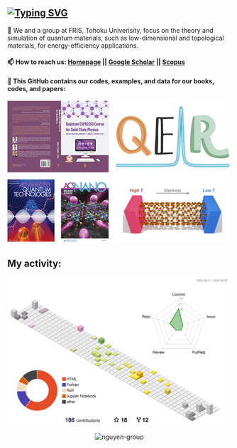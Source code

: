 ## [![Typing SVG](https://readme-typing-svg.demolab.com?font=Fira+Code&weight=500&size=24&pause=1000&color=000000C1&width=520&lines=Welcome+to+Quantum+Materials's+Group)](https://nguyen-group.github.io/)
:memo: We and a group at FRIS, Tohoku Univerisity, focus on the theory and simulation of quantum materials, such as low-dimensional and topological materials, for energy-efficiency applications.

#### 📫 How to reach us: [Homepage](https://nguyen-group.github.io/) || [Google Scholar](https://scholar.google.com/citations?user=7O6Qq_kAAAAJ&hl=en) || [Scopus](https://www.scopus.com/authid/detail.uri?authorId=56912954900)

#### :rocket: This GitHub contains our codes, examples, and data for our books, codes, and papers:
![group](https://github.com/nguyen-group/nguyen-group/blob/main/group.png)

## My activity:
![contrib graph](./profile-3d-contrib/profile-south-season.svg)

<p align="center"> <img src="https://komarev.com/ghpvc/?username=nguyen-group&label=Profile%20views&color=0e75b6&style=flat" alt="nguyen-group" /> </p>
